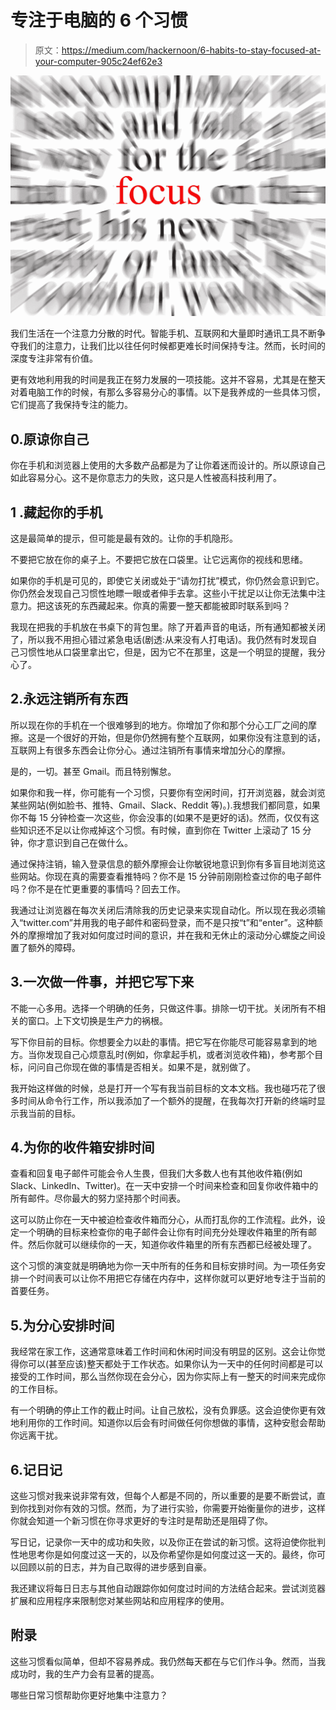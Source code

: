 # 专注于电脑的 6 个习惯

> 原文：<https://medium.com/hackernoon/6-habits-to-stay-focused-at-your-computer-905c24ef62e3>

![](img/086db9f2f93d82f88e5ce27ceb1c9747.png)

我们生活在一个注意力分散的时代。智能手机、互联网和大量即时通讯工具不断争夺我们的注意力，让我们比以往任何时候都更难长时间保持专注。然而，长时间的深度专注非常有价值。

更有效地利用我的时间是我正在努力发展的一项技能。这并不容易，尤其是在整天对着电脑工作的时候，有那么多容易分心的事情。以下是我养成的一些具体习惯，它们提高了我保持专注的能力。

## 0.原谅你自己

你在手机和浏览器上使用的大多数产品都是为了让你着迷而设计的。所以原谅自己如此容易分心。这不是你意志力的失败，这只是人性被高科技利用了。

## 1 .藏起你的手机

这是最简单的提示，但可能是最有效的。让你的手机隐形。

不要把它放在你的桌子上。不要把它放在口袋里。让它远离你的视线和思绪。

如果你的手机是可见的，即使它关闭或处于“请勿打扰”模式，你仍然会意识到它。你仍然会发现自己习惯性地瞟一眼或者伸手去拿。这些小干扰足以让你无法集中注意力。把这该死的东西藏起来。你真的需要一整天都能被即时联系到吗？

我现在把我的手机放在书桌下的背包里。除了开着声音的电话，所有通知都被关闭了，所以我不用担心错过紧急电话(剧透:从来没有人打电话)。我仍然有时发现自己习惯性地从口袋里拿出它，但是，因为它不在那里，这是一个明显的提醒，我分心了。

## 2.永远注销所有东西

所以现在你的手机在一个很难够到的地方。你增加了你和那个分心工厂之间的摩擦。这是一个很好的开始，但是你仍然拥有整个互联网，如果你没有注意到的话，互联网上有很多东西会让你分心。通过注销所有事情来增加分心的摩擦。

是的，一切。甚至 Gmail。而且特别懈怠。

如果你和我一样，你可能有一个习惯，只要你有空闲时间，打开浏览器，就会浏览某些网站(例如脸书、推特、Gmail、Slack、Reddit 等)。).我想我们都同意，如果你不每 15 分钟检查一次这些，你会没事的(如果不是更好的话)。然而，仅仅有这些知识还不足以让你戒掉这个习惯。有时候，直到你在 Twitter 上滚动了 15 分钟，你才意识到自己在做什么。

通过保持注销，输入登录信息的额外摩擦会让你敏锐地意识到你有多盲目地浏览这些网站。你现在真的需要查看推特吗？你不是 15 分钟前刚刚检查过你的电子邮件吗？你不是在忙更重要的事情吗？回去工作。

我通过让浏览器在每次关闭后清除我的历史记录来实现自动化。所以现在我必须输入“twitter.com”并用我的电子邮件和密码登录，而不是只按“t”和“enter”。这种额外的摩擦增加了我对如何度过时间的意识，并在我和无休止的滚动分心螺旋之间设置了额外的障碍。

## 3.一次做一件事，并把它写下来

不能一心多用。选择一个明确的任务，只做这件事。排除一切干扰。关闭所有不相关的窗口。上下文切换是生产力的祸根。

写下你目前的目标。你想要全力以赴的事情。把它写在你能尽可能容易拿到的地方。当你发现自己心烦意乱时(例如，你拿起手机，或者浏览收件箱)，参考那个目标，问问自己你现在做的事情是否相关。如果不是，就别做了。

我开始这样做的时候，总是打开一个写有我当前目标的文本文档。我也碰巧花了很多时间从命令行工作，所以我添加了一个额外的提醒，在我每次打开新的终端时显示我当前的目标。

## 4.为你的收件箱安排时间

查看和回复电子邮件可能会令人生畏，但我们大多数人也有其他收件箱(例如 Slack、LinkedIn、Twitter)。在一天中安排一个时间来检查和回复你收件箱中的所有邮件。尽你最大的努力坚持那个时间表。

这可以防止你在一天中被迫检查收件箱而分心，从而打乱你的工作流程。此外，设定一个明确的目标来检查你的电子邮件会让你有时间充分处理收件箱里的所有邮件。然后你就可以继续你的一天，知道你收件箱里的所有东西都已经被处理了。

这个习惯的演变就是明确地为你一天中所有的任务和目标安排时间。为一项任务安排一个时间表可以让你不用把它存储在内存中，这样你就可以更好地专注于当前的首要任务。

## 5.为分心安排时间

我经常在家工作，这通常意味着工作时间和休闲时间没有明显的区别。这会让你觉得你可以(甚至应该)整天都处于工作状态。如果你认为一天中的任何时间都是可以接受的工作时间，那么当然你现在会分心，因为你实际上有一整天的时间来完成你的工作目标。

有一个明确的停止工作的截止时间。让自己放松，没有负罪感。这会迫使你更有效地利用你的工作时间。知道你以后会有时间做任何你想做的事情，这种安慰会帮助你远离干扰。

## 6.记日记

这些习惯对我来说非常有效，但每个人都是不同的，所以重要的是要不断尝试，直到你找到对你有效的习惯。然而，为了进行实验，你需要开始衡量你的进步，这样你就会知道一个新习惯在你寻求更好的专注时是帮助还是阻碍了你。

写日记，记录你一天中的成功和失败，以及你正在尝试的新习惯。这将迫使你批判性地思考你是如何度过这一天的，以及你希望你是如何度过这一天的。最终，你可以回顾以前的日志，并为自己取得的进步感到自豪。

我还建议将每日日志与其他自动跟踪你如何度过时间的方法结合起来。尝试浏览器扩展和应用程序来限制您对某些网站和应用程序的使用。

## 附录

这些习惯看似简单，但却不容易养成。我仍然每天都在与它们作斗争。然而，当我成功时，我的生产力会有显著的提高。

哪些日常习惯帮助你更好地集中注意力？